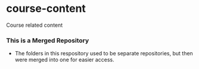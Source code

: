 # course-content
Course related content
### This is a Merged Repository
- The folders in this respository used to be separate repositories, but then were merged into one for easier access. 
